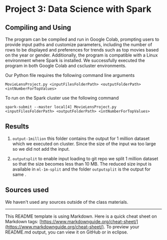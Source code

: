 # Project 3: Data Science with Spark


## Compiling and Using

The program can be compiled and run in Google Colab, prompting users to provide input paths and
customize parameters, including the number of rows to be displayed and preferences for trends
such as top movies based on the year or gender. Additionally, the program is compatible with a
Linux environment where Spark is installed. We successfully executed the program in both Google
Colab and cscluster environments.

Our Python file requires the following command line arguments
```
MovieLensProject.py <inputFilesFolderPath> <outputFolderPath> <intNumberForTopValues>
```

To run on the Spark cluster use the following command
```
spark-submit --master local[4] MovieLensProject.py <inputFilesFolderPath> <outputFolderPath> <intNumberForTopValues>
```

## Results 
1. `output-1million` this folder contains the output for 1 million dataset which we executed
on cluster. Since the size of the input wa too large so we did not add the input.

2.  `outputsplit` to enable input loading to git repo we split 1 million dataset so that the
size becomes less than 10 MB. The reduced size input is available in `ml-1m-split` and the folder
`outputsplit` is the output for same .


## Sources used

We haven't used any sources outside of the class materials.

----------
This README template is using Markdown. Here is a quick cheat sheet on Markdown tags:
[https://www.markdownguide.org/cheat-sheet/](https://www.markdownguide.org/cheat-sheet/).
To preview your README.md output, you can view it on GitHub or in eclipse.

